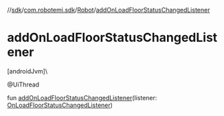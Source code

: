 //[sdk](../../../index.md)/[com.robotemi.sdk](../index.md)/[Robot](index.md)/[addOnLoadFloorStatusChangedListener](add-on-load-floor-status-changed-listener.md)

# addOnLoadFloorStatusChangedListener

[androidJvm]\

@UiThread

fun [addOnLoadFloorStatusChangedListener](add-on-load-floor-status-changed-listener.md)(listener: [OnLoadFloorStatusChangedListener](../../com.robotemi.sdk.map/-on-load-floor-status-changed-listener/index.md))
